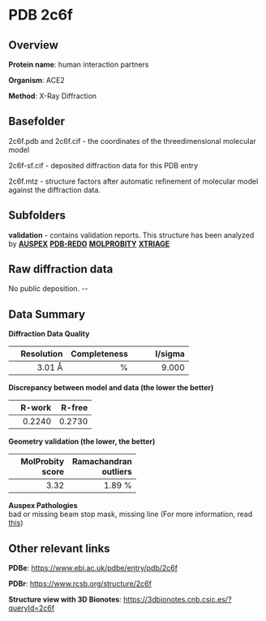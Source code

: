# PDB 2c6f

## Overview

**Protein name**: human interaction partners

**Organism**: ACE2

**Method**: X-Ray Diffraction



## Basefolder

2c6f.pdb and 2c6f.cif - the coordinates of the threedimensional molecular model

2c6f-sf.cif - deposited diffraction data for this PDB entry

2c6f.mtz - structure factors after automatic refinement of molecular model against the diffraction data.

## Subfolders





**validation** - contains validation reports. This structure has been analyzed by [**AUSPEX**](https://github.com/thorn-lab/coronavirus_structural_task_force/tree/master/pdb/human_interaction_partners/ACE2/2c6f/validation/auspex) [**PDB-REDO**](https://github.com/thorn-lab/coronavirus_structural_task_force/tree/master/pdb/human_interaction_partners/ACE2/2c6f/validation/pdb-redo) [**MOLPROBITY**](https://github.com/thorn-lab/coronavirus_structural_task_force/tree/master/pdb/human_interaction_partners/ACE2/2c6f/validation/molprobity) [**XTRIAGE**](https://github.com/thorn-lab/coronavirus_structural_task_force/blob/master/pdb/human_interaction_partners/ACE2/2c6f/validation/Xtriage_output.log)  



## Raw diffraction data

No public deposition. --<br> 

## Data Summary
**Diffraction Data Quality**

|   | Resolution | Completeness| I/sigma |
|---|-------------:|----------------:|--------------:|
|   |3.01 Å|      %|<img width=50/>9.000|

**Discrepancy between model and data (the lower the better)**

|   | **R-work**| **R-free**   
|---|-------------:|----------------:|           
||  0.2240|  0.2730|

**Geometry validation (the lower, the better)**

|   |**MolProbity<br>score**| **Ramachandran<br>outliers** 
|---|-------------:|----------------:|
||  3.32|  1.89 %|

**Auspex Pathologies**<br> bad or missing beam stop mask, missing line (For more information, read [this](https://github.com/thorn-lab/coronavirus_structural_task_force/blob/master/pdb/human_interaction_partners/ACE2/2c6f/validation/auspex/2c6f_auspex_comments.txt))

 



## Other relevant links 
**PDBe**:  https://www.ebi.ac.uk/pdbe/entry/pdb/2c6f
 
**PDBr**: https://www.rcsb.org/structure/2c6f 

**Structure view with 3D Bionotes**: https://3dbionotes.cnb.csic.es/?queryId=2c6f

